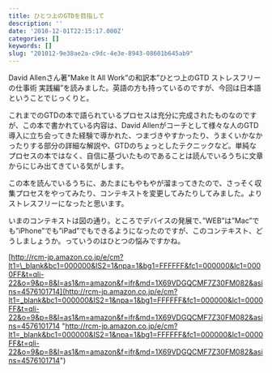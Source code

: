 ```yaml
---
title: ひとつ上のGTDを目指して
description: ''
date: '2010-12-01T22:15:17.000Z'
categories: []
keywords: []
slug: "201012-9e38ae2a-c9dc-4e3e-8943-08601b645ab9"
---
```

David Allenさん著”Make It All Work”の和訳本”ひとつ上のGTD ストレスフリーの仕事術 実践編”を読みました。英語の方も持っているのですが、今回は日本語ということでじっくりと。

これまでのGTDの本で語られているプロセスは充分に完成されたものなのですが、この本で書かれている内容は、David Allenがコーチとして様々な人のGTD導入に立ち会ってきた経験で導かれた、つまづきやすかったり、うまくいかなかったりする部分の詳細な解説や、GTDのちょっとしたテクニックなど。単純なプロセスの本ではなく、自信に基づいたものであることは読んでいるうちに文章からにじみ出てきている気がします。

この本を読んでいるうちに、あたまにもやもやが溜まってきたので、さっそく収集プロセスをやってみたり、コンテキストを変更してみたりしてみました。よりストレスフリーになったと思います。

いまのコンテキストは図の通り。ところでデバイスの発展で、”WEB”は”Mac”でも”iPhone”でも”iPad”でもできるようになったのですが、このコンテキスト、どうしましょうか。っていうのはひとつの悩みですかね。

[http://rcm-jp.amazon.co.jp/e/cm?lt1=\_blank&bc1=000000&IS2=1&npa=1&bg1=FFFFFF&fc1=000000&lc1=0000FF&t=qli-22&o=9&p=8&l=as1&m=amazon&f=ifr&md=1X69VDGQCMF7Z30FM082&asins=4576101714](http://rcm-jp.amazon.co.jp/e/cm?lt1=_blank&bc1=000000&IS2=1&npa=1&bg1=FFFFFF&fc1=000000&lc1=0000FF&t=qli-22&o=9&p=8&l=as1&m=amazon&f=ifr&md=1X69VDGQCMF7Z30FM082&asins=4576101714 "http://rcm-jp.amazon.co.jp/e/cm?lt1=_blank&bc1=000000&IS2=1&npa=1&bg1=FFFFFF&fc1=000000&lc1=0000FF&t=qli-22&o=9&p=8&l=as1&m=amazon&f=ifr&md=1X69VDGQCMF7Z30FM082&asins=4576101714")